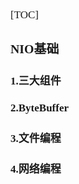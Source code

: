 <span  style="font-family: Simsun,serif; font-size: 17px; ">

[TOC]

### NIO基础

#### 1.三大组件

#### 2.ByteBuffer

#### 3.文件编程

#### 4.网络编程

</span>
